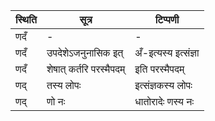 | स्थिति | सूत्र | टिप्पणी |
| ----- | ------- | ------ |
| णदँ | - | - |
| णदँ | उपदेशेऽजनुनासिक इत् | अँ-इत्यस्य इत्संज्ञा |
| णदँ | शेषात् कर्तरि परस्मैपदम् | इति परस्मैपदम् |
| णद् | तस्य लोपः | इत्संज्ञकस्य लोपः |
| णद् | णो नः | धातोरादेः णस्य नः |
